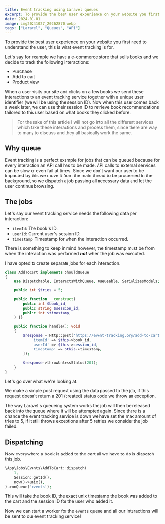 ```yaml
---
title: Event tracking using Laravel queues
excerpt: To provide the best user experience on your website you first need to understand the user, this is what event tracking is for.
date: 2024-01-01
image: img20241027_20262870.webp
tags: ["Laravel", "Queues", "API"]
---
```


To provide the best user experience on your website you first need to understand the user, this is what event tracking is for.

Let's say for example we have a e-commerce store that sells books and we decide to track the following interactions:
- Purchase
- Add to cart
- Product view

When a user visits our site and clicks on a few books we send these interactions to an event tracking service together with a unique user identifier (we will be using the session ID).
Now when this user comes back a week later, we can use their session ID to retrieve book recommendations tailored to this user based on what books they clicked before.

> For the sake of this article I will not go into all the different services which take these interactions and process them, since there are way to many to discuss and they all basically work the same.

## Why queue

Event tracking is a perfect example for jobs that can be queued because for every interaction an API call has to be made. API calls to external services can be slow or even fail at times.
Since we don't want our user to be impacted by this we move it from the main thread to be processed in the background, so we dispatch a job passing all necessary data and let the user continue browsing.

## The jobs

Let's say our event tracking service needs the following data per interaction:
- `itemId`: The book's ID.
- `userId`: Current user's session ID.
- `timestamp`: Timestamp for when the interaction occurred.

There is something to keep in mind however, the timestamp must be from when the interaction was performed ***not*** when the job was executed.

I have opted to create separate jobs for each interaction.

```php
class AddToCart implements ShouldQueue
{
    use Dispatchable, InteractsWithQueue, Queueable, SerializesModels;

    public int $tries = 5;

    public function __construct(
        public int $book_id,
        public string $session_id,
        public int $timestamp,
    ) {}

    public function handle(): void
    {
        $response = Http::post('https://event-tracking.org/add-to-cart', [
            'itemId' => $this->book_id,
            'userId' => $this->session_id,
            'timestamp' => $this->timestamp,
        ]);

        $response->throwUnlessStatus(201);
    }
}
```

Let's go over what we're looking at.

We make a simple post request using the data passed to the job, if this request doesn't return a 201 (created) status code we throw an exception.

The way Laravel's queueing system works the job will then be released back into the queue where it will be attempted again.
Since there is a chance the event tracking service is down we have set the max amount of tries to 5, if it still throws exceptions after 5 retries we consider the job failed.

## Dispatching

Now everywhere a book is added to the cart all we have to do is dispatch this job.

```php
\App\Jobs\Events\AddToCart::dispatch(  
    1,  
    Session::getId(),  
    now()->unix(),  
)->onQueue('events');
```

This will take the book ID, the exact unix timestamp the book was added to the cart and the session ID for the user who added it.

Now we can start a worker for the `events` queue and all our interactions will be sent to our event tracking service!
